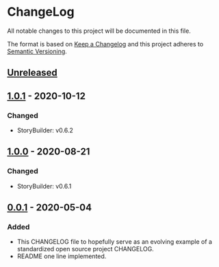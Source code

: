 # ChangeLog
All notable changes to this project will be documented in this file.

The format is based on [Keep a Changelog](http://keepachangelog.com/en/1.0.0/)
and this project adheres to [Semantic Versioning](http://semver.org/spec/v2.0.0.html).

## [Unreleased]

## [1.0.1] - 2020-10-12
### Changed
- StoryBuilder: v0.6.2

## [1.0.0] - 2020-08-21
### Changed
- StoryBuilder: v0.6.1

## [0.0.1] - 2020-05-04
### Added
- This CHANGELOG file to hopefully serve as an evolving example of a standardized open source project CHANGELOG.
- README one line implemented.


[Unreleased]: https://github.com/My-Novel-Management/ln-yunazo/compare/v1.0.1...HEAD
[1.0.1]: https://github.com/My-Novel-Management/ln-yunazo/releases/v1.0.1
[1.0.0]: https://github.com/My-Novel-Management/ln-yunazo/releases/v1.0.0
[0.0.1]: https://github.com/My-Novel-Management/ln-yunazo/releases/v0.0.1
